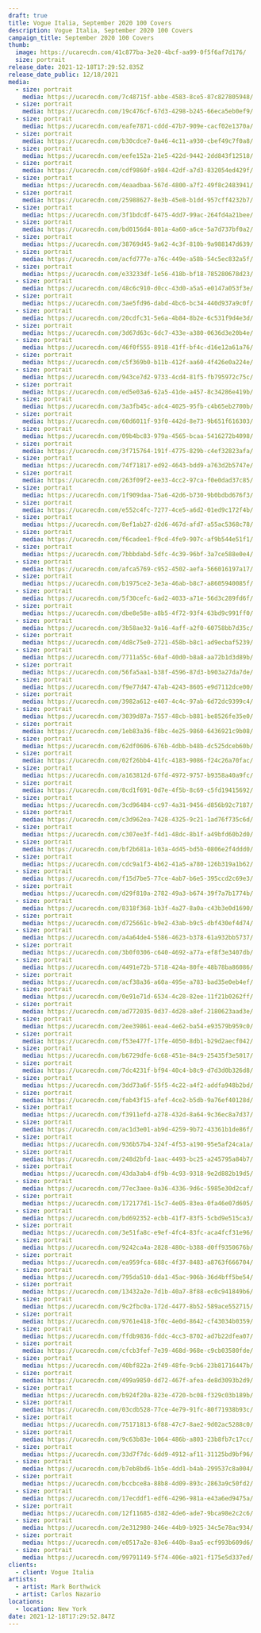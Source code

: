 ```yaml
---
draft: true
title: Vogue Italia, September 2020 100 Covers
description: Vogue Italia, September 2020 100 Covers
campaign_title: September 2020 100 Covers
thumb:
  image: https://ucarecdn.com/41c877ba-3e20-4bcf-aa99-0f5f6af7d176/
  size: portrait
release_date: 2021-12-18T17:29:52.835Z
release_date_public: 12/18/2021
media:
  - size: portrait
    media: https://ucarecdn.com/7c48715f-abbe-4583-8ce5-87c827805948/
  - size: portrait
    media: https://ucarecdn.com/19c476cf-67d3-4298-b245-66eca5eb0ef9/
  - size: portrait
    media: https://ucarecdn.com/eafe7871-cddd-47b7-909e-cacf02e1370a/
  - size: portrait
    media: https://ucarecdn.com/b30cdce7-0a46-4c11-a930-cbef49c7f0a8/
  - size: portrait
    media: https://ucarecdn.com/eefe152a-21e5-422d-9442-2dd843f12518/
  - size: portrait
    media: https://ucarecdn.com/cdf9860f-a984-42df-a7d3-832054ed429f/
  - size: portrait
    media: https://ucarecdn.com/4eaadbaa-567d-4800-a7f2-49f8c2483941/
  - size: portrait
    media: https://ucarecdn.com/25988627-8e3b-45e8-b1dd-957cff4232b7/
  - size: portrait
    media: https://ucarecdn.com/3f1bdcdf-6475-4dd7-99ac-264fd4a21bee/
  - size: portrait
    media: https://ucarecdn.com/bd0156d4-801a-4a60-a6ce-5a7d737bf0a2/
  - size: portrait
    media: https://ucarecdn.com/38769d45-9a62-4c3f-810b-9a988147d639/
  - size: portrait
    media: https://ucarecdn.com/acfd777e-a76c-449e-a58b-54c5ec832a5f/
  - size: portrait
    media: https://ucarecdn.com/e33233df-1e56-418b-bf18-785280678d23/
  - size: portrait
    media: https://ucarecdn.com/48c6c910-d0cc-43d0-a5a5-e0147a053f3e/
  - size: portrait
    media: https://ucarecdn.com/3ae5fd96-dabd-4bc6-bc34-440d937a9c0f/
  - size: portrait
    media: https://ucarecdn.com/20cdfc31-5e6a-4b84-8b2e-6c531f9d4e3d/
  - size: portrait
    media: https://ucarecdn.com/3d67d63c-6dc7-433e-a380-0636d3e20b4e/
  - size: portrait
    media: https://ucarecdn.com/46f0f555-8918-41ff-bf4c-d16e12a61a76/
  - size: portrait
    media: https://ucarecdn.com/c5f369b0-b11b-412f-aa60-4f426e0a224e/
  - size: portrait
    media: https://ucarecdn.com/943ce7d2-9733-4cd4-81f5-fb795972c75c/
  - size: portrait
    media: https://ucarecdn.com/ed5e03a6-62a5-41de-a457-8c34286e419b/
  - size: portrait
    media: https://ucarecdn.com/3a3fb45c-adc4-4025-95fb-c4b65eb2700b/
  - size: portrait
    media: https://ucarecdn.com/60d6011f-93f0-442d-8e73-9b651f616303/
  - size: portrait
    media: https://ucarecdn.com/09b4bc83-979a-4565-bcaa-5416272b4098/
  - size: portrait
    media: https://ucarecdn.com/3f715764-191f-4775-829b-c4ef32823afa/
  - size: portrait
    media: https://ucarecdn.com/74f71817-ed92-4643-bdd9-a763d2b5747e/
  - size: portrait
    media: https://ucarecdn.com/263f09f2-ee33-4cc2-97ca-f0e0dad37c85/
  - size: portrait
    media: https://ucarecdn.com/1f909daa-75a6-42d6-b730-9b0bdbd676f3/
  - size: portrait
    media: https://ucarecdn.com/e552c4fc-7277-4ce5-a6d2-01ed9c172f4b/
  - size: portrait
    media: https://ucarecdn.com/8ef1ab27-d2d6-467d-afd7-a55ac5368c78/
  - size: portrait
    media: https://ucarecdn.com/f6cadee1-f9cd-4fe9-907c-af9b544e51f1/
  - size: portrait
    media: https://ucarecdn.com/7bbbdabd-5dfc-4c39-96bf-3a7ce588e0e4/
  - size: portrait
    media: https://ucarecdn.com/afca5769-c952-4502-aefa-566016197a17/
  - size: portrait
    media: https://ucarecdn.com/b1975ce2-3e3a-46ab-b8c7-a8605940085f/
  - size: portrait
    media: https://ucarecdn.com/5f30cefc-6ad2-4033-a71e-56d3c289fd6f/
  - size: portrait
    media: https://ucarecdn.com/dbe8e58e-a8b5-4f72-93f4-63bd9c991ff0/
  - size: portrait
    media: https://ucarecdn.com/3b58ae32-9a16-4aff-a2f0-60758bb7d35c/
  - size: portrait
    media: https://ucarecdn.com/4d8c75e0-2721-458b-b8c1-ad9ecbaf5239/
  - size: portrait
    media: https://ucarecdn.com/7711a55c-60af-40d0-b8a8-aa72b1d3d89b/
  - size: portrait
    media: https://ucarecdn.com/56fa5aa1-b38f-4596-87d3-b903a27da7de/
  - size: portrait
    media: https://ucarecdn.com/f9e77d47-47ab-4243-8605-e9d7112dce00/
  - size: portrait
    media: https://ucarecdn.com/3982a612-e407-4c4c-97ab-6d72dc9399c4/
  - size: portrait
    media: https://ucarecdn.com/3039d87a-7557-48cb-b881-be8526fe35e0/
  - size: portrait
    media: https://ucarecdn.com/1eb83a36-f8bc-4e25-9860-6436921c9b08/
  - size: portrait
    media: https://ucarecdn.com/62df0606-676b-4dbb-b48b-dc525dceb60b/
  - size: portrait
    media: https://ucarecdn.com/02f26bb4-41fc-4183-9086-f24c26a70fac/
  - size: portrait
    media: https://ucarecdn.com/a163812d-67fd-4972-9757-b9358a40a9fc/
  - size: portrait
    media: https://ucarecdn.com/8cd1f691-0d7e-4f5b-8c69-c5fd19415692/
  - size: portrait
    media: https://ucarecdn.com/3cd96484-cc97-4a31-9456-d856b92c7187/
  - size: portrait
    media: https://ucarecdn.com/c3d962ea-7428-4325-9c21-1ad76f735c6d/
  - size: portrait
    media: https://ucarecdn.com/c307ee3f-f4d1-48dc-8b1f-a49bfd60b2d0/
  - size: portrait
    media: https://ucarecdn.com/bf2b681a-103a-4d45-bd5b-0806e2f4ddd0/
  - size: portrait
    media: https://ucarecdn.com/cdc9a1f3-4b62-41a5-a780-126b319a1b62/
  - size: portrait
    media: https://ucarecdn.com/f15d7be5-77ce-4ab7-b6e5-395ccd2c69e3/
  - size: portrait
    media: https://ucarecdn.com/d29f810a-2782-49a3-b674-39f7a7b1774b/
  - size: portrait
    media: https://ucarecdn.com/8318f368-1b3f-4a27-8a0a-c43b3e0d1690/
  - size: portrait
    media: https://ucarecdn.com/d725661c-b9e2-43ab-b9c5-dbf430ef4d74/
  - size: portrait
    media: https://ucarecdn.com/a4a64de4-5586-4623-b378-61a932bb5737/
  - size: portrait
    media: https://ucarecdn.com/3b0f0306-c640-4692-a77a-ef8f3e3407db/
  - size: portrait
    media: https://ucarecdn.com/4491e72b-5718-424a-80fe-48b78ba86086/
  - size: portrait
    media: https://ucarecdn.com/acf38a36-a60a-495e-a783-bad35e0eb4ef/
  - size: portrait
    media: https://ucarecdn.com/0e91e71d-6534-4c28-82ee-11f21b0262ff/
  - size: portrait
    media: https://ucarecdn.com/ad772035-0d37-4d28-a8ef-2180623aad3e/
  - size: portrait
    media: https://ucarecdn.com/2ee39861-eea4-4e62-ba54-e93579b959c0/
  - size: portrait
    media: https://ucarecdn.com/f53e477f-17fe-4050-8db1-b29d2aecf042/
  - size: portrait
    media: https://ucarecdn.com/b6729dfe-6c68-451e-84c9-25435f3e5017/
  - size: portrait
    media: https://ucarecdn.com/7dc4231f-bf94-40c4-b8c9-d7d3d0b326d8/
  - size: portrait
    media: https://ucarecdn.com/3dd73a6f-55f5-4c22-a4f2-addfa948b2bd/
  - size: portrait
    media: https://ucarecdn.com/fab43f15-afef-4ce2-b5db-9a76ef40128d/
  - size: portrait
    media: https://ucarecdn.com/f3911efd-a278-432d-8a64-9c36ec8a7d37/
  - size: portrait
    media: https://ucarecdn.com/ac1d3e01-ab9d-4259-9b72-43361b1de86f/
  - size: portrait
    media: https://ucarecdn.com/936b57b4-324f-4f53-a190-95e5af24ca1a/
  - size: portrait
    media: https://ucarecdn.com/248d2bfd-1aac-4493-bc25-a245795a84b7/
  - size: portrait
    media: https://ucarecdn.com/43da3ab4-df9b-4c93-9318-9e2d882b19d5/
  - size: portrait
    media: https://ucarecdn.com/77ec3aee-0a36-4336-9d6c-5985e30d2caf/
  - size: portrait
    media: https://ucarecdn.com/172177d1-15c7-4e05-83ea-0fa46e07d605/
  - size: portrait
    media: https://ucarecdn.com/bd692352-ecbb-41f7-83f5-5cbd9e515ca3/
  - size: portrait
    media: https://ucarecdn.com/3e51fa8c-e9ef-4fc4-83fc-aca4fcf31e96/
  - size: portrait
    media: https://ucarecdn.com/9242ca4a-2828-480c-b388-d0ff9350676b/
  - size: portrait
    media: https://ucarecdn.com/ea959fca-688c-4f37-8483-a8763f666704/
  - size: portrait
    media: https://ucarecdn.com/795da510-dda1-45ac-906b-36d4bff5be54/
  - size: portrait
    media: https://ucarecdn.com/13432a2e-7d1b-40a7-8f88-ec0c941849b6/
  - size: portrait
    media: https://ucarecdn.com/9c2fbc0a-172d-4477-8b52-589ace552715/
  - size: portrait
    media: https://ucarecdn.com/9761e418-3f0c-4e0d-8642-cf43034b0359/
  - size: portrait
    media: https://ucarecdn.com/ffdb9836-fddc-4cc3-8702-ad7b22dfea07/
  - size: portrait
    media: https://ucarecdn.com/cfcb3fef-7e39-468d-968e-c9cb03580fde/
  - size: portrait
    media: https://ucarecdn.com/40bf822a-2f49-48fe-9cb6-23b81716447b/
  - size: portrait
    media: https://ucarecdn.com/499a9850-dd72-467f-afea-de8d3093b2d9/
  - size: portrait
    media: https://ucarecdn.com/b924f20a-823e-4720-bc08-f329c03b189b/
  - size: portrait
    media: https://ucarecdn.com/03cdb528-77ce-4e79-91fc-80f71938b93c/
  - size: portrait
    media: https://ucarecdn.com/75171813-6f88-47c7-8ae2-9d02ac5288c0/
  - size: portrait
    media: https://ucarecdn.com/9c63b83e-1064-486b-a803-23b8fb7c17cc/
  - size: portrait
    media: https://ucarecdn.com/33d7f7dc-6dd9-4912-af11-31125bd9bf96/
  - size: portrait
    media: https://ucarecdn.com/b7eb8bd6-1b5e-4dd1-b4ab-299537c8a004/
  - size: portrait
    media: https://ucarecdn.com/bccbce8a-88b8-4d09-893c-2863a9c50fd2/
  - size: portrait
    media: https://ucarecdn.com/17ecddf1-edf6-4296-981a-e43a6ed9475a/
  - size: portrait
    media: https://ucarecdn.com/12f11685-d382-4de6-ade7-9bca98e2c2c6/
  - size: portrait
    media: https://ucarecdn.com/2e312980-246e-44b9-b925-34c5e78ac934/
  - size: portrait
    media: https://ucarecdn.com/e0517a2e-83e6-440b-8aa5-ecf993b609d6/
  - size: portrait
    media: https://ucarecdn.com/99791149-5f74-406e-a021-f175e5d337ed/
clients:
  - client: Vogue Italia
artists:
  - artist: Mark Borthwick
  - artist: Carlos Nazario
locations:
  - location: New York
date: 2021-12-18T17:29:52.847Z
---
```

